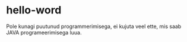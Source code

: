 # hello-word
Pole kunagi puutunud programmerimisega, ei kujuta veel ette, mis saab JAVA programeerimisega luua.
